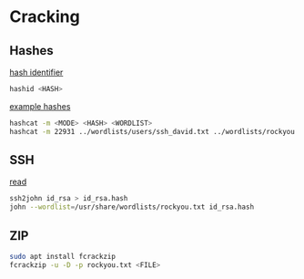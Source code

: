 # Cracking

## Hashes

[hash identifier](https://hashes.com/en/tools/hash_identifier)

```bash
hashid <HASH>
```

[example hashes](https://hashcat.net/wiki/doku.php?id=example_hashes)

```bash
hashcat -m <MODE> <HASH> <WORDLIST>
hashcat -m 22931 ../wordlists/users/ssh_david.txt ../wordlists/rockyou.txt
```

## SSH

[read](https://robertholdsworthsecurity.medium.com/how-to-crack-an-ssh-private-key-passphrase-ab7dd1583178)

```bash
ssh2john id_rsa > id_rsa.hash
john --wordlist=/usr/share/wordlists/rockyou.txt id_rsa.hash
```

## ZIP

```bash
sudo apt install fcrackzip
fcrackzip -u -D -p rockyou.txt <FILE>
```